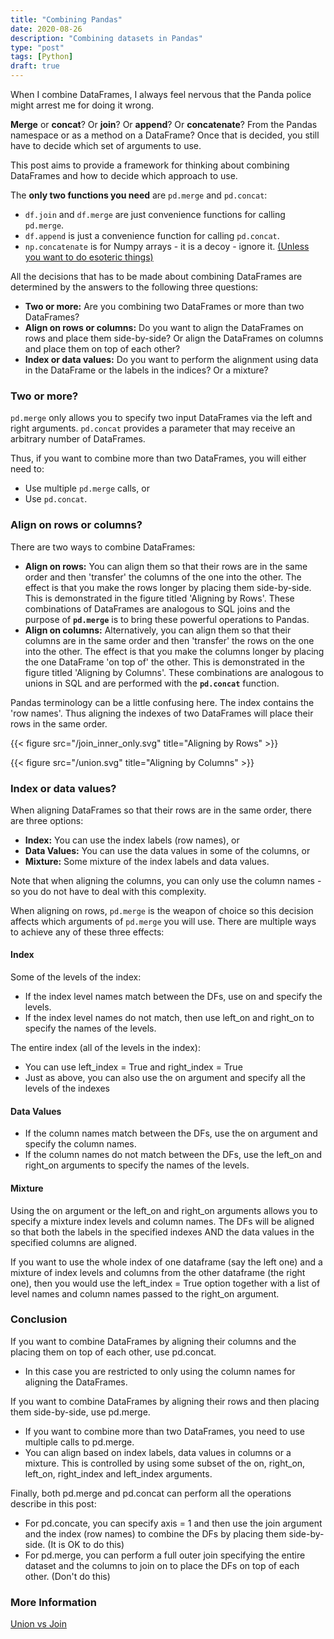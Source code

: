 ```yaml
---
title: "Combining Pandas"
date: 2020-08-26
description: "Combining datasets in Pandas"
type: "post"
tags: [Python]
draft: true
---
```


When I combine DataFrames, I always feel nervous that the Panda police might arrest me for doing it wrong.

**Merge** or **concat**? Or **join**? Or **append**? Or **concatenate**? From the Pandas namespace or as a method on a DataFrame? Once that is decided, you still have to decide which set of arguments to use.

This post aims to provide a framework for thinking about combining DataFrames and how to decide which approach to use.

The **only two functions you need** are `pd.merge` and `pd.concat`:
- `df.join` and `df.merge` are just convenience functions for calling `pd.merge`.
- `df.append` is just a convenience function for calling `pd.concat`.
- `np.concatenate` is for Numpy arrays - it is a decoy - ignore it. [(Unless you want to do esoteric things)](https://stackoverflow.com/a/15582359)

All the decisions that has to be made about combining DataFrames are determined by the answers to the following three questions:

- **Two or more:** Are you combining two DataFrames or more than two DataFrames?
- **Align on rows or columns:** Do you want to align the DataFrames on rows and place them side-by-side? Or align the DataFrames on columns and place them on top of each other?
- **Index or data values:** Do you want to perform the alignment using data in the DataFrame or the labels in the indices? Or a mixture?

### Two or more?

`pd.merge` only allows you to specify two input DataFrames via the left and right arguments. `pd.concat` provides a parameter that may receive an arbitrary number of DataFrames.

Thus, if you want to combine more than two DataFrames, you will either need to:

- Use multiple `pd.merge` calls, or
- Use `pd.concat`.

### Align on rows or columns?

There are two ways to combine DataFrames:

- **Align on rows:** You can align them so that their rows are in the same order and then 'transfer' the columns of the one into the other. The effect is that you make the rows longer by placing them side-by-side. This is demonstrated in the figure titled 'Aligning by Rows'. These combinations of DataFrames are analogous to SQL joins and the purpose of **`pd.merge`** is to bring these powerful operations to Pandas.
- **Align on columns:** Alternatively, you can align them so that their columns are in the same order and then 'transfer' the rows on the one into the other. The effect is that you make the columns longer by placing the one DataFrame 'on top of' the other. This is demonstrated in the figure titled 'Aligning by Columns'. These combinations are analogous to unions in SQL and are performed with the **`pd.concat`** function.

Pandas terminology can be a little confusing here. The index contains the 'row names'. Thus aligning the indexes of two DataFrames will place their rows in the same order.

{{< figure src="/join_inner_only.svg" title="Aligning by Rows" >}}

{{< figure src="/union.svg" title="Aligning by Columns" >}}

### Index or data values?

When aligning DataFrames so that their rows are in the same order, there are three options:

- **Index:** You can use the index labels (row names), or
- **Data Values:** You can use the data values in some of the columns, or
- **Mixture:** Some mixture of the index labels and data values.

Note that when aligning the columns, you can only use the column names - so you do not have to deal with this complexity.

When aligning on rows, `pd.merge` is the weapon of choice so this decision affects which arguments of `pd.merge` you will use. There are multiple ways to achieve any of these three effects:

#### Index

Some of the levels of the index: 

- If the index level names match between the DFs, use on and specify the levels.
- If the index level names do not match, then use left_on and right_on to specify the names of the levels.

The entire index (all of the levels in the index):

- You can use left_index = True and right_index = True
- Just as above, you can also use the on argument and specify all the levels of the indexes

#### Data Values

- If the column names match between the DFs, use the on argument and specify the column names.
- If the column names do not match between the DFs, use the left_on and right_on arguments to specify the names of the levels.

#### Mixture

Using the on argument or the left_on and right_on arguments allows you to specify a mixture index levels and column names. The DFs will be aligned so that both the labels in the specified indexes AND the data values in the specified columns are aligned.

If you want to use the whole index of one dataframe (say the left one) and a mixture of index levels and columns from the other dataframe (the right one), then you would use the left_index = True option together with a list of level names and column names passed to the right_on argument.

### Conclusion

If you want to combine DataFrames by aligning their columns and the placing them on top of each other, use pd.concat. 

- In this case you are restricted to only using the column names for aligning the DataFrames.

If you want to combine DataFrames by aligning their rows and then placing them side-by-side, use pd.merge.

- If you want to combine more than two DataFrames, you need to use multiple calls to pd.merge.
- You can align based on index labels, data values in columns or a mixture. This is controlled by using some subset of the on, right_on, left_on, right_index and left_index arguments.

Finally, both pd.merge and pd.concat can perform all the operations describe in this post:
- For pd.concate, you can specify axis = 1 and then use the join argument and the index (row names) to combine the DFs by placing them side-by-side. (It is OK to do this)
- For pd.merge, you can perform a full outer join specifying the entire dataset and the columns to join on to place the DFs on top of each other. (Don't do this)






























### More Information

[Union vs Join](https://stackoverflow.com/questions/905379/what-is-the-difference-between-join-and-union#:~:text=In%20a%20union%2C%20columns%20aren,tables%20into%20a%20single%20results.&text=Whereas%20a%20join%20is%20used,is%20used%20to%20combine%20rows.)



